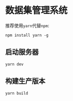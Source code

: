 # 数据集管理系统

推荐使用`yarn`代替`npm`:

```
npm install yarn -g
```

## 启动服务器

```
yarn dev
```

## 构建生产版本

```
yarn build
```
